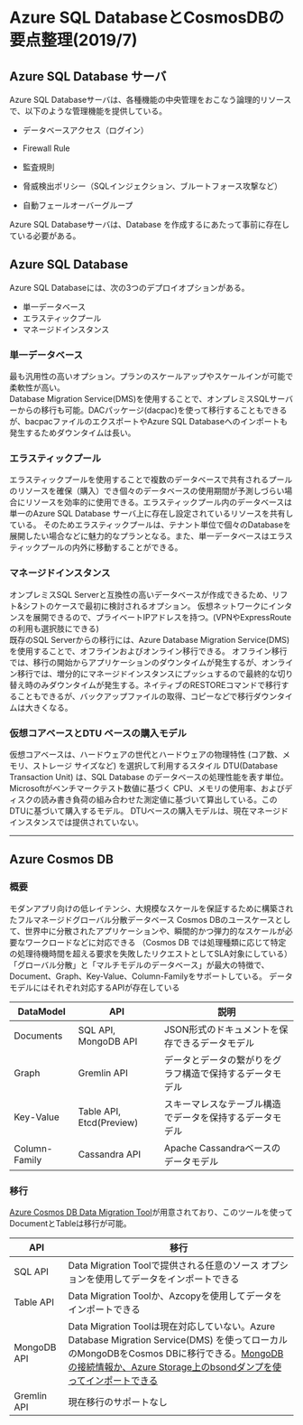 # Azure SQL DatabaseとCosmosDBの要点整理(2019/7)


## Azure SQL Database サーバ
Azure SQL Databaseサーバは、各種機能の中央管理をおこなう論理的リソースで、以下のような管理機能を提供している。

- データベースアクセス（ログイン）

- Firewall Rule

- 監査規則

- 脅威検出ポリシー（SQLインジェクション、ブルートフォース攻撃など）

- 自動フェールオーバーグループ

Azure SQL Databaseサーバは、Database を作成するにあたって事前に存在している必要がある。

## Azure SQL Database
Azure SQL Databaseには、次の3つのデプロイオプションがある。

- 単一データベース
- エラスティックプール
- マネージドインスタンス

### 単一データベース
最も汎用性の高いオプション。プランのスケールアップやスケールインが可能で柔軟性が高い。  
Database Migration Service(DMS)を使用することで、オンプレミスSQLサーバーからの移行も可能。DACパッケージ(dacpac)を使って移行することもできるが、bacpacファイルのエクスポートやAzure SQL Databaseへのインポートも発生するためダウンタイムは長い。

### エラスティックプール
エラスティックプールを使用することで複数のデータベースで共有されるプールのリソースを確保（購入）でき個々のデータベースの使用期間が予測しづらい場合にリソースを効率的に使用できる。エラスティックプール内のデータベースは単一のAzure SQL Database サーバ上に存在し設定されているリソースを共有している。
そのためエラスティックプールは、テナント単位で個々のDatabaseを展開したい場合などに魅力的なプランとなる。また、単一データベースはエラスティックプールの内外に移動することができる。

### マネージドインスタンス
オンプレミスSQL Serverと互換性の高いデータベースが作成できるため、リフト&シフトのケースで最初に検討されるオプション。
仮想ネットワークにインタンスを展開できるので、プライベートIPアドレスを持つ。(VPNやExpressRouteの利用も選択肢にできる)  
既存のSQL Serverからの移行には、Azure Database Migration Service(DMS)を使用することで、オフラインおよびオンライン移行できる。
オフライン移行では、移行の開始からアプリケーションのダウンタイムが発生するが、オンライン移行では、増分的にマネージドインスタンスにプッシュするので最終的な切り替え時のみダウンタイムが発生する。ネイティブのRESTOREコマンドで移行することもできるが、バックアップファイルの取得、コピーなどで移行ダウンタイムは大きくなる。

### 仮想コアベースとDTU ベースの購入モデル
仮想コアベースは、ハードウェアの世代とハードウェアの物理特性 (コア数、メモリ、ストレージ サイズなど) を選択して利用するスタイル
DTU(Database Transaction Unit) は、SQL Database のデータベースの処理性能を表す単位。Microsoftがベンチマークテスト数値に基づく
CPU、メモリの使用率、およびディスクの読み書き負荷の組み合わせた測定値に基づいて算出している。このDTUに基づいて購入するモデル。
DTUベースの購入モデルは、現在マネージドインスタンスでは提供されていない。

<!--https://www.slideshare.net/ssuser12e741/15jssugazure-sql-database -->

***

## Azure Cosmos DB
### 概要
モダンアプリ向けの低レイテンシ、大規模なスケールを保証するために構築されたフルマネージドグローバル分散データベース
Cosmos DBのユースケースとして、世界中に分散されたアプリケーションや、瞬間的かつ弾力的なスケールが必要なワークロードなどに対応できる
（Cosmos DB では処理種類に応じて特定の処理待機時間を超える要求を失敗したリクエストとしてSLA対象にしている）
「グローバル分散」と「マルチモデルのデータベース」が最大の特徴で、Document、Graph、Key-Value、Column-Familyをサポートしている。
データモデルにはそれぞれ対応するAPIが存在している

| DataModel     |  API                        | 説明                                                  |
| ------------- | --------------------------- | ----------------------------------------------------- |
| Documents     | SQL API, MongoDB API        | JSON形式のドキュメントを保存できるデータモデル            |
| Graph         | Gremlin API                 | データとデータの繋がりをグラフ構造で保持するデータモデル   |
| Key-Value     | Table API, Etcd(Preview)    | スキーマレスなテーブル構造でデータを保持するデータモデル   |
| Column-Family | Cassandra API               | Apache Cassandraベースのデータモデル                    |

### 移行
[Azure Cosmos DB Data Migration Tool](https://github.com/azure/azure-documentdb-datamigrationtool)が用意されており、このツールを使ってDocumentとTableは移行が可能。

| API         | 移行                                                                                                                              |
| ----------  | ---------------------------------------------------------------------------------------------------------------------------------- | 
| SQL API     | Data Migration Toolで提供される任意のソース オプションを使用してデータをインポートできる                                                | 
| Table API   | Data Migration Toolか、Azcopyを使用してデータをインポートできる                                                                        | 
| MongoDB API | Data Migration Toolは現在対応していない。Azure Database Migration Service(DMS) を使ってローカルのMongoDBをCosmos DBに移行できる。[MongoDBの接続情報か、Azure Storage上のbsondダンプを使ってインポートできる](https://docs.microsoft.com/ja-jp/azure/dms/tutorial-mongodb-cosmos-db?toc=/azure/cosmos-db/toc.json)        | 
| Gremlin API | 現在移行のサポートなし                                                                                                               | 